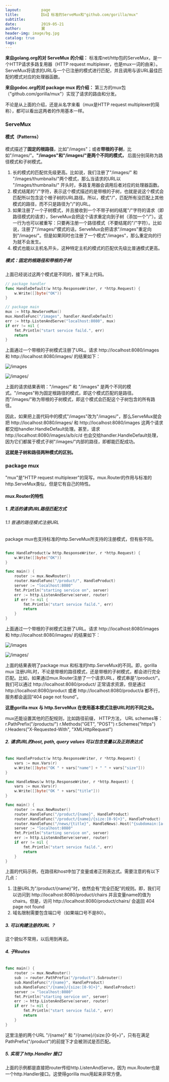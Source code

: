 ```yaml
---
layout:         page
title:         【Go】标准的ServeMux和"github.com/gorilla/mux"
subtitle:       
date:           2019-05-21
author:         翼
header-img: image/bg.jpg
catalog: true
tags:
---
```


**来自golang.org的对 ServeMux 的介绍：** 标准库net/http包的ServeMux，是一个HTTP请求多路复用器（HTTP request multiplexer，也是mux一词的由来）。ServeMux将请求的URL与一个已注册的模式进行匹配，并且调用与该URL最佳匹配的模式对应的处理器函数。

**来自godoc.org的对 package mux 的介绍：** 第三方的mux包（"github.com/gorilla/mux"）实现了请求的路由和分发。

不论是从上面的介绍，还是从名字来看（mux是HTTP request multiplexer的简称），都可以看出这两者的作用基本一样。

### ServeMux
#### 模式（Patterns）
模式描述了**固定的根路径**，比如"/images"；或者**带根的子树**，比如"/images/"。**"/images"和"/images/"是两个不同的模式，** 后面分别简称为路径模式和子树模式。

1. 长的模式的匹配优先级更高。比如说，我们注册了"/images/" 和 "/images/thumbnails/"两个模式，那么当请求的URL以 "/images/thumbnails/" 开头时，多路复用器会调用后者对应的处理器函数。
1. 模式结尾的"/"字符，表示这个模式描述的是带根的子树，也就是说这个模式会匹配所以包含这个根子树的URL路径。所以，模式"/"，匹配所有没匹配上其他模式的路径，而不只是路径为"/"的URL。
1. 如果注册了一个子树模式，并且接收到一个不带子树的结尾"/"字符的请求（即路径模式的请求），ServeMux会把这个请求重定向到子树（添加一个"/"）。这一行为也可以被重写：只要再注册一个路径模式（不要结尾的"/"字符）。比如说，注册了"/images/"模式的话，ServeMux会把请求"/images"重定向到"/images/"。但是如果同时也注册了一个模式"/images"，那么重定向的行为就不会发生。
1. 模式也能以主机名开头，这种特定主机的模式的匹配优先级比普通模式更高。

##### 模式：固定的根路径和带根的子树
上面已经说过这两个模式是不同的，接下来上代码。
```go
// package handler
func HandleDefault(w http.ResponseWriter, r *http.Request) {
    w.Write([]byte("OK"))
}

// package main
mux := http.NewServeMux()
mux.HandleFunc("/images", handler.HandleDefault)
err := http.ListenAndServe("localhost:8080", mux)
if err != nil {
    fmt.Println("start service faild.", err)
    return
}

```
上面通过一个带根的子树模式注册了URL。请求 http://localhost:8080/images 和 http://localhost:8080/images/ 的结果如下：

![/images](https://raw.githubusercontent.com/ttyrion/ttyrion.github.io/master/image/go/http/images1.png)

![/images/](https://raw.githubusercontent.com/ttyrion/ttyrion.github.io/master/image/go/http/images2.png)

上面的请求结果表明："/images/" 和 "/images" 是两个不同的模式。"/images"称为固定根路径的模式，即这个模式匹配的是路径。而"/images/"称为带根的子树模式，即这个模式会匹配这个子树包含的所有路径。

因此，如果把上面代码中的模式"/images"改为"/images/"，那么ServeMux就会把 http://localhost:8080/images/ 和 http://localhost:8080/images 这两个请求都交给handler.HandleDefault处理。甚至，请求http://localhost:8080/images/a/b/c/d 也会交给handler.HandleDefault处理，因为它们都属于模式子树"/images/"内部的路径，即都能匹配成功。

**这就是子树和路径两种模式的区别。**

### package mux
"mux"是"HTTP request multiplexer"的简写。mux.Router的作用与标准的http.ServeMux类似，但是它有自己的特性。
#### mux.Router的特性
##### 1. 灵活的请求URL路径匹配方式
###### 1.1 普通的路径模式注册URL
package mux也支持标准的http.ServeMux所支持的注册模式，但有些不同。
```go

func HandleProduct(w http.ResponseWriter, r *http.Request) {
    w.Write([]byte("OK"))
}

func main() {
    router := mux.NewRouter()
    router.HandleFunc("/product/", HandleProduct)
    server := "localhost:8080"
    fmt.Println("starting service on", server)
    err := http.ListenAndServe(server, router)
    if err != nil {
        fmt.Println("start service faild.", err)
        return
    }
}

```
上面通过一个带根的子树模式注册了URL。请求 http://localhost:8080/images 和 http://localhost:8080/images/ 的结果如下：

![/images](https://raw.githubusercontent.com/ttyrion/ttyrion.github.io/master/image/go/http/images3.png)

![/images/](https://raw.githubusercontent.com/ttyrion/ttyrion.github.io/master/image/go/http/images4.png)

上面的结果表明了package mux 和标准的http.ServeMux的不同。即，gorilla mux 注册URL时，不论是带根的路径模式，还是带根的子树模式，都会进行完全匹配。比如，如果通过mux.Router注册了一个请求URL，模式串是"/product/"。我们可以通过 http://localhost:8080/product/ 正常请求资源，但是通过 http://localhost:8080/product 或者 http://localhost:8080/product/a 都不行，服务都会返回“404 page not found”。

**这是gorilla mux 与 http.ServeMux 在使用基本模式注册URL时的不同之处。**

mux还能设置其他的匹配规则，比如路径前缀， HTTP方法， URL schemes等：
r.PathPrefix("/products/")
r.Methods("GET", "POST")
r.Schemes("https")
r.Headers("X-Requested-With", "XMLHttpRequest")

##### 2. 请求URL的host, path, query values 可以包含变量以及正则表达式
```go

func HandleProduct(w http.ResponseWriter, r *http.Request) {
    vars := mux.Vars(r)
    w.Write([]byte("OK " + vars["name"] + " " + vars["size"]))
}

func HandleNews(w http.ResponseWriter, r *http.Request) {
    vars := mux.Vars(r)
    w.Write([]byte("OK " + vars["title"]))
}

func main() {
    router := mux.NewRouter()
    router.HandleFunc("/product/{name}", HandleProduct)
    router.HandleFunc("/product/{name}/{size:[0-9]+}", HandleProduct)
    router.HandleFunc("/news/{title}", HandleNews).Host("{subdomain:[a-z]+}.test.domain:8080")
    server := "localhost:8080"
    fmt.Println("starting service on", server)
    err := http.ListenAndServe(server, router)
    if err != nil {
        fmt.Println("start service faild.", err)
        return
    }
}

```
上面的代码示例，在路径和host中加了变量或者正则表达式。需要注意的有以下几点：
1. 注册URL为"/product/{name}"时，依然会有“完全匹配”的规则。即，我们可以访问到 http://localhost:8080/product/chairs 并且变量name的值为chairs。但是，访问 http://localhost:8080/product/chairs/ 会返回 404 page not found
2. 域名限制需要包含端口号（如果端口号不是80）。

##### 3. 可以构建注册的URL ？
这个貌似不常用，以后用到再说。

##### 4. 子Routes
```go

func main() {
    router := mux.NewRouter()
    sub := router.PathPrefix("/product").Subrouter()
    sub.HandleFunc("/{name}", HandleProduct)
    sub.HandleFunc("/{name}/{size:[0-9]+}", HandleProduct)
    server := "localhost:8080"
    fmt.Println("starting service on", server)
    err := http.ListenAndServe(server, router)
    if err != nil {
        fmt.Println("start service faild.", err)
        return
    }
}

```
这里注册的两个URL "/{name}" 和 "/{name}/{size:[0-9]+}"，只有在满足PathPrefix("/product")的前提下才会被测试是否匹配。

##### 5. 实现了 http.Handler 接口
上面的示例都是直接把router传给http.ListenAndServe，因为 mux.Router也是一个http.Handler接口。这使得gorilla mux用起来非常方便。